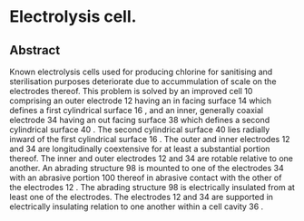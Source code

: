 # Electrolysis cell.

## Abstract
Known electrolysis cells used for producing chlorine for sanitising and sterilisation purposes deteriorate due to accummulation of scale on the electrodes thereof. This problem is solved by an improved cell 10 comprising an outer electrode 12 having an in facing surface 14 which defines a first cylindrical surface 16 , and an inner, generally coaxial electrode 34 having an out facing surface 38 which defines a second cylindrical surface 40 . The second cylindrical surface 40 lies radially inward of the first cylindrical surface 16 . The outer and inner electrodes 12 and 34 are longitudinally coextensive for at least a substantial portion thereof. The inner and outer electrodes 12 and 34 are rotable relative to one another. An abrading structure 98 is mounted to one of the electrodes 34 with an abrasive portion 100 thereof in abrasive contact with the other of the electrodes 12 . The abrading structure 98 is electrically insulated from at least one of the electrodes. The electrodes 12 and 34 are supported in electrically insulating relation to one another within a cell cavity 36 .